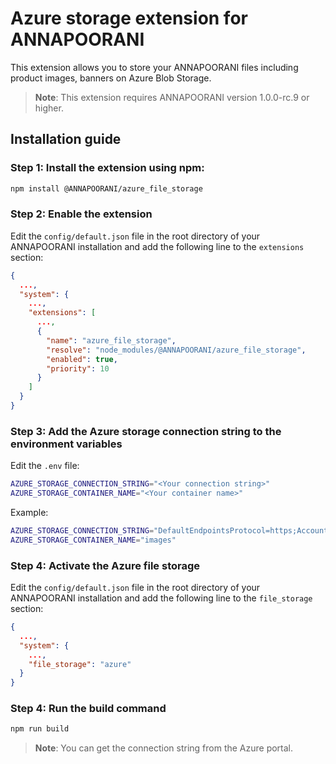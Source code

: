 # Azure storage extension for ANNAPOORANI

This extension allows you to store your ANNAPOORANI files including product images, banners on Azure Blob Storage.

> **Note**: This extension requires ANNAPOORANI version 1.0.0-rc.9 or higher.

## Installation guide

### Step 1: Install the extension using npm:

```bash
npm install @ANNAPOORANI/azure_file_storage
```

### Step 2: Enable the extension

Edit the `config/default.json` file in the root directory of your ANNAPOORANI installation and add the following line to the `extensions` section:

```json
{
  ...,
  "system": {
    ...,
    "extensions": [
      ...,
      {
        "name": "azure_file_storage",
        "resolve": "node_modules/@ANNAPOORANI/azure_file_storage",
        "enabled": true,
        "priority": 10
      }
    ]
  }
}
```

### Step 3: Add the Azure storage connection string to the environment variables

Edit the `.env` file:

```bash
AZURE_STORAGE_CONNECTION_STRING="<Your connection string>"
AZURE_STORAGE_CONTAINER_NAME="<Your container name>"
```

Example:

```bash
AZURE_STORAGE_CONNECTION_STRING="DefaultEndpointsProtocol=https;AccountName=myANNAPOORANI;AccountKey=+b1/nrwkpOF5DZCybDqSDFDdfGCQSbx8eua3y7sadgfdgdfAdNNbns6xMNh+EeE0b10uc0ZJ+AStvBx8pg==;EndpointSuffix=core.windows.net"
AZURE_STORAGE_CONTAINER_NAME="images"
```

### Step 4: Activate the Azure file storage

Edit the `config/default.json` file in the root directory of your ANNAPOORANI installation and add the following line to the `file_storage` section:

```json
{
  ...,
  "system": {
    ...,
    "file_storage": "azure"
  }
}
```

### Step 4: Run the build command

```bash
npm run build
```

> **Note**: You can get the connection string from the Azure portal.
